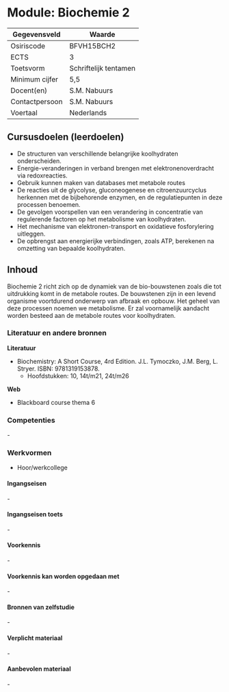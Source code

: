 # Module: Biochemie 2

| Gegevensveld  | Waarde |
| ------------- | ------------- |
| Osiriscode  | BFVH15BCH2  |
| ECTS  | 3 |
| Toetsvorm  | Schriftelijk tentamen |
| Minimum cijfer  | 5,5 |
| Docent(en)  | S.M. Nabuurs |
| Contactpersoon  | S.M. Nabuurs |
| Voertaal  | Nederlands |

## Cursusdoelen (leerdoelen)

- De structuren van verschillende belangrijke koolhydraten onderscheiden.
- Energie-veranderingen in verband brengen met elektronenoverdracht via redoxreacties.
- Gebruik kunnen maken van databases met metabole routes
- De reacties uit de glycolyse, gluconeogenese en citroenzuurcyclus herkennen met de bijbehorende enzymen, en de regulatiepunten in deze processen benoemen.
- De gevolgen voorspellen van een verandering in concentratie van regulerende factoren op het metabolisme van koolhydraten.
- Het mechanisme van elektronen-transport en oxidatieve fosforylering uitleggen.
- De opbrengst aan energierijke verbindingen, zoals ATP, berekenen na omzetting van bepaalde koolhydraten.

## Inhoud

Biochemie 2 richt zich op de dynamiek van de bio-bouwstenen zoals die tot uitdrukking
komt in de metabole routes. De bouwstenen zijn in een levend organisme voortdurend
onderwerp van afbraak en opbouw. Het geheel van deze processen noemen we
metabolisme. Er zal voornamelijk aandacht worden besteed aan de metabole routes
voor koolhydraten.


### Literatuur en andere bronnen

**Literatuur**  
- Biochemistry: A Short Course, 4rd Edition. J.L. Tymoczko, J.M. Berg, L. Stryer. ISBN: 9781319153878. 
    - Hoofdstukken: 10, 14t/m21, 24t/m26

**Web**
- Blackboard course thema 6

### Competenties
\-

### Werkvormen  
- Hoor/werkcollege

#### Ingangseisen 
\- 

#### Ingangseisen toets
\- 

#### Voorkennis
\-

#### Voorkennis kan worden opgedaan met
\-

#### Bronnen van zelfstudie
\-

#### Verplicht materiaal
\-

#### Aanbevolen materiaal
\-

